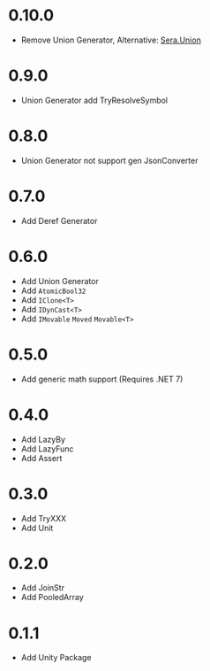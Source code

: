 # 0.10.0
  - Remove Union Generator, Alternative: [Sera.Union](https://github.com/sera-net/Sera.Union)

# 0.9.0
  - Union Generator add TryResolveSymbol

# 0.8.0
  - Union Generator not support gen JsonConverter

# 0.7.0
  - Add Deref Generator

# 0.6.0
  - Add Union Generator
  - Add `AtomicBool32`
  - Add `IClone<T>`
  - Add `IDynCast<T>`
  - Add `IMovable` `Moved` `Movable<T>`

# 0.5.0
  - Add generic math support (Requires .NET 7)

# 0.4.0
  - Add LazyBy
  - Add LazyFunc
  - Add Assert

# 0.3.0
  - Add TryXXX
  - Add Unit

# 0.2.0
  - Add JoinStr
  - Add PooledArray

# 0.1.1
  - Add Unity Package
